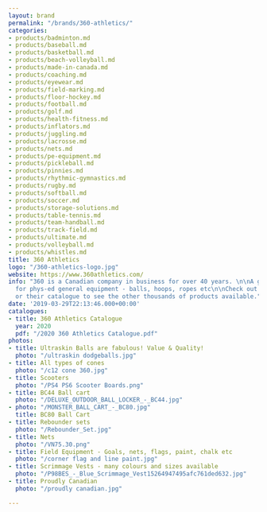 ```yaml
---
layout: brand
permalink: "/brands/360-athletics/"
categories:
- products/badminton.md
- products/baseball.md
- products/basketball.md
- products/beach-volleyball.md
- products/made-in-canada.md
- products/coaching.md
- products/eyewear.md
- products/field-marking.md
- products/floor-hockey.md
- products/football.md
- products/golf.md
- products/health-fitness.md
- products/inflators.md
- products/juggling.md
- products/lacrosse.md
- products/nets.md
- products/pe-equipment.md
- products/pickleball.md
- products/pinnies.md
- products/rhythmic-gymnastics.md
- products/rugby.md
- products/softball.md
- products/soccer.md
- products/storage-solutions.md
- products/table-tennis.md
- products/team-handball.md
- products/track-field.md
- products/ultimate.md
- products/volleyball.md
- products/whistles.md
title: 360 Athletics
logo: "/360-athletics-logo.jpg"
website: https://www.360athletics.com/
info: "360 is a Canadian company in business for over 40 years. \n\nA great supplier
  for phys-ed general equipment - balls, hoops, ropes etc\n\nCheck out the website
  or their catalogue to see the other thousands of products available."
date: '2019-03-29T22:13:46.000+00:00'
catalogues:
- title: 360 Athletics Catalogue
  year: 2020
  pdf: "/2020 360 Athletics Catalogue.pdf"
photos:
- title: Ultraskin Balls are fabulous! Value & Quality!
  photo: "/ultraskin dodgeballs.jpg"
- title: All types of cones
  photo: "/c12 cone 360.jpg"
- title: Scooters
  photo: "/PS4 PS6 Scooter Boards.png"
- title: BC44 Ball cart
  photo: "/DELUXE_OUTDOOR_BALL_LOCKER_-_BC44.jpg"
- photo: "/MONSTER_BALL_CART_-_BC80.jpg"
  title: BC80 Ball Cart
- title: Rebounder sets
  photo: "/Rebounder_Set.jpg"
- title: Nets
  photo: "/VN75.30.png"
- title: Field Equipment - Goals, nets, flags, paint, chalk etc
  photo: "/corner flag and line paint.jpg"
- title: Scrimmage Vests - many colours and sizes available
  photo: "/P98BES_-_Blue_Scrimmage_Vest15264947495afc761ded632.jpg"
- title: Proudly Canadian
  photo: "/proudly canadian.jpg"

---
```

